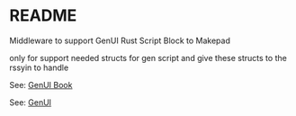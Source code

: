 # README

Middleware to support GenUI Rust Script Block to Makepad

only for support needed structs for gen script and give these structs to the rssyin to handle

See: [GenUI Book](https://privoce.github.io/GenUI.github.io)

See: [GenUI](https://github.com/Privoce/GenUI)